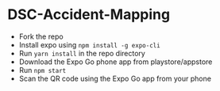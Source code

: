 # DSC-Accident-Mapping

- Fork the repo 
- Install expo using `npm install -g expo-cli`
- Run `yarn install` in the repo directory 
- Download the Expo Go phone app from playstore/appstore
- Run `npm start`
- Scan the QR code using the Expo Go app from your phone
